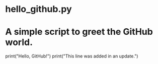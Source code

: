 # hello_github.py
# A simple script to greet the GitHub world.
print("Hello, GitHub!")
print("This line was added in an update.")
